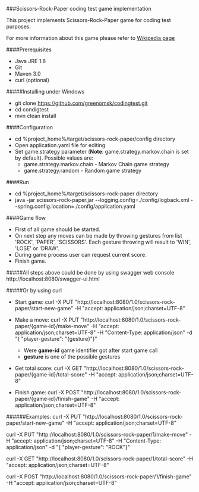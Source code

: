 ###Scissors-Rock-Paper coding test game implementation

This project implements Scissors-Rock-Paper game for coding test purposes.

For more information about this game please refer to [Wikipedia page](https://en.wikipedia.org/wiki/Rock%E2%80%93paper%E2%80%93scissors)

####Prerequisites
* Java JRE 1.8
* Git
* Maven 3.0
* curl (optional)

#####Installing under Windows

* git clone https://github.com/greenomsk/codingtest.git
* cd condigtest
* mvn clean install

####Configuration

* cd %project_home%/target/scissors-rock-paper/config directory
* Open application.yaml file for editing
* Set game.strategy parameter (**Note**: game.strategy.markov.chain is set by default). Possible values are:
  * game.strategy.markov.chain - Markov Chain game strategy
  * game.strategy.random - Random game strategy
 
####Run
* cd %project_home%/target/scissors-rock-paper directory
* java -jar scissors-rock-paper.jar --logging.config=./config/logback.xml --spring.config.location=./config/application.yaml

####Game flow
* First of all game should be started.
* On next step any moves can be made by throwing gestures from list 'ROCK', 'PAPER', 'SCISSORS'.
Each gesture throwing will result to 'WIN', 'LOSE' or 'DRAW'.
* During game process user can request current score.
* Finish game.

#####All steps above could be done by using swagger web console
http://localhost:8080/swagger-ui.html

#####Or by using curl
* Start game: curl -X PUT "http://localhost:8080/1.0/scissors-rock-paper/start-new-game" -H "accept: application/json;charset=UTF-8"

* Make a move: curl -X PUT "http://localhost:8080/1.0/scissors-rock-paper/{game-id}/make-move" -H "accept: application/json;charset=UTF-8" -H "Content-Type: application/json" -d "{ \"player-gesture\": \"{gesture}\"}"
  * Were **game-id** game identifier got after start game call
  * **gesture** is one of the possible gestures 

* Get total score: curl -X GET "http://localhost:8080/1.0/scissors-rock-paper/{game-id}/total-score" -H "accept: application/json;charset=UTF-8"

* Finish game: curl -X POST "http://localhost:8080/1.0/scissors-rock-paper/{game-id}/finish-game" -H "accept: application/json;charset=UTF-8"

######Examples:
curl -X PUT "http://localhost:8080/1.0/scissors-rock-paper/start-new-game" -H "accept: application/json;charset=UTF-8"

curl -X PUT "http://localhost:8080/1.0/scissors-rock-paper/1/make-move" -H "accept: application/json;charset=UTF-8" -H "Content-Type: application/json" -d "{ \"player-gesture\": \"ROCK\"}"

curl -X GET "http://localhost:8080/1.0/scissors-rock-paper/1/total-score" -H "accept: application/json;charset=UTF-8"

curl -X POST "http://localhost:8080/1.0/scissors-rock-paper/1/finish-game" -H "accept: application/json;charset=UTF-8"

